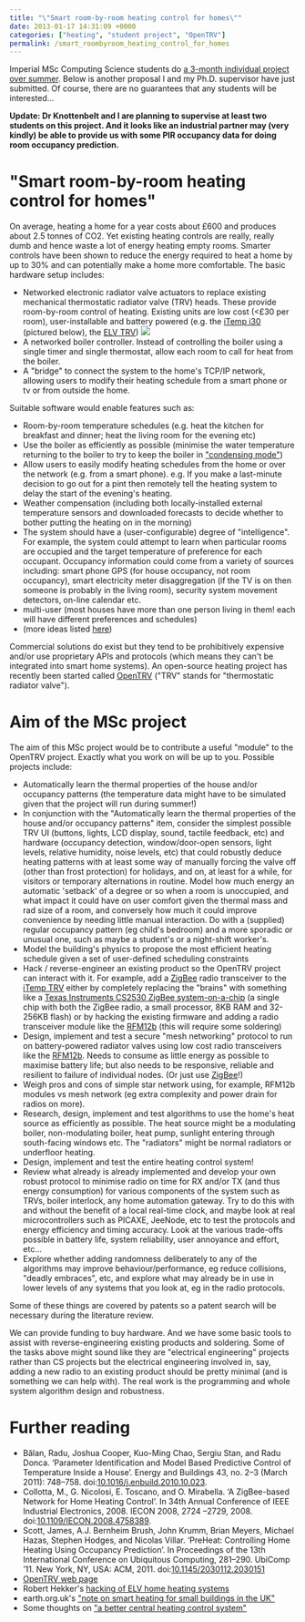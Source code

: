 ```yaml
---
title: "\"Smart room-by-room heating control for homes\""
date: 2013-01-17 14:31:09 +0000
categories: ["heating", "student project", "OpenTRV"]
permalink: /smart_roombyroom_heating_control_for_homes
---
```

Imperial MSc Computing Science students do [a 3-month individual project
over summer](http://www.doc.ic.ac.uk/lab/msc-projects/). Below is
another proposal I and my Ph.D. supervisor have just submitted. Of
course, there are no guarantees that any students will be interested...

<!--break-->

**Update: Dr Knottenbelt and I are planning to supervise at least two
students on this project. And it looks like an industrial partner may
(very kindly) be able to provide us with some PIR occupancy data for
doing room occupancy prediction.**

"Smart room-by-room heating control for homes"
==============================================

On average, heating a home for a year costs about £600 and produces
about 2.5 tonnes of CO2. Yet existing heating controls are really,
really dumb and hence waste a lot of energy heating empty rooms. Smarter
controls have been shown to reduce the energy required to heat a home by
up to 30% and can potentially make a home more comfortable. The basic
hardware setup includes:

-   Networked electronic radiator valve actuators to replace existing
    mechanical thermostatic radiator valve (TRV) heads. These provide
    room-by-room control of heating. Existing units are low cost
    (&lt;£30 per room), user-installable and battery powered (e.g. the
    [iTemp i30](http://www.saveonheatingbills.co.uk/Product/index.html)
    (pictured below), the [ELV
    TRV](http://translate.googleusercontent.com/translate_c?depth=1&ei=X973UJu5GI_64QSs8oGADA&hl=en&prev=/search%3Fq%3Delv%2Bmax!%26hl%3Den%26client%3Dubuntu%26hs%3DkCU%26tbo%3Dd%26channel%3Dfs%26gl%3Duk%26biw%3D1600%26bih%3D786&rurl=translate.google.co.uk&sl=de&twu=1&u=http://www.elv.de/max-funk-heizungsregler-system.html&usg=ALkJrhiZtJuNn9vasxEGKPufZSy-vJiXKA))
    ![](http://www.saveonheatingbills.co.uk/img/product/prodPic.gif)
-   A networked boiler controller. Instead of controlling the boiler
    using a single timer and single thermostat, allow each room to call
    for heat from the boiler.
-   A "bridge" to connect the system to the home's TCP/IP network,
    allowing users to modify their heating schedule from a smart phone
    or tv or from outside the home.

Suitable software would enable features such as:

-   Room-by-room temperature schedules (e.g. heat the kitchen for
    breakfast and dinner; heat the living room for the evening etc)
-   Use the boiler as efficiently as possible (minimise the water
    temperature returning to the boiler to try to keep the boiler in
    ["condensing mode"](http://en.wikipedia.org/wiki/Condensing_boiler))
-   Allow users to easily modify heating schedules from the home or over
    the network (e.g. from a smart phone). e.g. If you make a
    last-minute decision to go out for a pint then remotely tell the
    heating system to delay the start of the evening's heating.
-   Weather compensation (including both locally-installed external
    temperature sensors and downloaded forecasts to decide whether to
    bother putting the heating on in the morning)
-   The system should have a (user-configurable) degree
    of "intelligence". For example, the system could attempt to learn
    when particular rooms are occupied and the target temperature of
    preference for each occupant. Occupancy information could come from
    a variety of sources including: smart phone GPS (for house
    occupancy, not room occupancy), smart electricity meter
    disaggregation (if the TV is on then someone is probably in the
    living room), security system movement detectors, on-line
    calendar etc.
-   multi-user (most houses have more than one person living in them!
    each will have different preferences and schedules)
-   (more ideas listed
    [here](http://jack-kelly.com/a_better_central_heating_control_system))

Commercial solutions do exist but they tend to be prohibitively
expensive and/or use proprietary APIs and protocols (which means they
can't be integrated into smart home systems). An open-source heating
project has recently been started called
[OpenTRV](http://www.earth.org.uk/open-source-programmable-thermostatic-radiator-valve.html)
("TRV" stands for "thermostatic radiator valve").

Aim of the MSc project
======================

The aim of this MSc project would be to contribute a useful "module" to
the OpenTRV project. Exactly what you work on will be up to you.
Possible projects include:

-   Automatically learn the thermal properties of the house and/or
    occupancy patterns (the temperature data might have to be simulated
    given that the project will run during summer!)
-   In conjunction with the "Automatically learn the thermal properties
    of the house and/or occupancy patterns" item, consider the simplest
    possible TRV UI (buttons, lights, LCD display, sound, tactile
    feedback, etc) and hardware (occupancy detection, window/door-open
    sensors, light levels, relative humidity, noise levels, etc) that
    could robustly deduce heating patterns with at least some way of
    manually forcing the valve off (other than frost protection) for
    holidays, and on, at least for a while, for visitors or temporary
    alternations in routine. Model how much energy an automatic
    'setback' of a degree or so when a room is unoccupied, and what
    impact it could have on user comfort given the thermal mass and rad
    size of a room, and conversely how much it could improve convenience
    by needing little manual interaction. Do with a (supplied) regular
    occupancy pattern (eg child's bedroom) and a more sporadic or
    unusual one, such as maybe a student's or a night-shift worker's.
-   Model the building's physics to propose the most efficient heating
    schedule given a set of user-defined scheduling constraints
-   Hack / reverse-engineer an existing product so the OpenTRV project
    can interact with it. For example, add a
    [ZigBee](http://en.wikipedia.org/wiki/ZigBee) radio transceiver to
    the [iTemp
    TRV](http://www.saveonheatingbills.co.uk/Product/index.html) either
    by completely replacing the "brains" with something like a [Texas
    Instruments CS2530 ZigBee
    system-on-a-chip](http://www.ti.com/ww/en/analog/cc2530/index.shtml)
    (a single chip with both the ZigBee radio, a small processor, 8KB
    RAM and 32-256KB flash) or by hacking the existing firmware and
    adding a radio transceiver module like the
    [RFM12b](http://www.hoperf.com/rf/fsk/21.htm) (this will require
    some soldering)
-   Design, implement and test a secure "mesh networking" protocol to
    run on battery-powered radiator valves using low cost radio
    transceivers like the [RFM12b](http://www.hoperf.com/rf/fsk/21.htm).
    Needs to consume as little energy as possible to maximise battery
    life; but also needs to be responsive, reliable and resilient to
    failure of individual nodes. (Or just use
    [ZigBee](http://en.wikipedia.org/wiki/ZigBee)!)
-   Weigh pros and cons of simple star network using, for example,
    RFM12b modules vs mesh network (eg extra complexity and power drain
    for radios on more).
-   Research, design, implement and test algorithms to use the home's
    heat source as efficiently as possible. The heat source might be a
    modulating boiler, non-modulating boiler, heat pump, sunlight
    entering through south-facing windows etc. The "radiators" might be
    normal radiators or underfloor heating.
-   Design, implement and test the entire heating control system!
-   Review what already is already implemented and develop your own
    robust protocol to minimise radio on time for RX and/or TX (and thus
    energy consumption) for various components of the system such as
    TRVs, boiler interlock, any home automation gateway. Try to do this
    with and without the benefit of a local real-time clock, and maybe
    look at real microcontrollers such as PICAXE, JeeNode, etc to test
    the protocols and energy efficiency and timing accuracy. Look at the
    various trade-offs possible in battery life, system reliability,
    user annoyance and effort, etc...
-   Explore whether adding randomness deliberately to any of the
    algorithms may improve behaviour/performance, eg reduce collisions,
    "deadly embraces", etc, and explore what may already be in use in
    lower levels of any systems that you look at, eg in the
    radio protocols.

Some of these things are covered by patents so a patent search will be
necessary during the literature review.

We can provide funding to buy hardware. And we have some basic tools to
assist with reverse-engineering existing products and soldering. Some of
the tasks above might sound like they are "electrical engineering"
projects rather than CS projects but the electrical engineering involved
in, say, adding a new radio to an existing product should be pretty
minimal (and is something we can help with). The real work is the
programming and whole system algorithm design and robustness.

Further reading
===============

-   Bălan, Radu, Joshua Cooper, Kuo-Ming Chao, Sergiu Stan, and
    Radu Donca. ‘Parameter Identification and Model Based Predictive
    Control of Temperature Inside a House’. Energy and Buildings 43, no.
    2–3 (March 2011): 748–758.
    doi:[10.1016/j.enbuild.2010.10.023](http://dx.doi.org/10.1016/j.enbuild.2010.10.023).
-   Collotta, M., G. Nicolosi, E. Toscano, and O. Mirabella. ‘A
    ZigBee-based Network for Home Heating Control’. In 34th Annual
    Conference of IEEE Industrial Electronics, 2008. IECON 2008, 2724
    –2729, 2008.
    doi:[10.1109/IECON.2008.4758389](http://dx.doi.org/10.1109/IECON.2008.4758389).
-   Scott, James, A.J. Bernheim Brush, John Krumm, Brian Meyers, Michael
    Hazas, Stephen Hodges, and Nicolas Villar. ‘PreHeat: Controlling
    Home Heating Using Occupancy Prediction’. In Proceedings of the 13th
    International Conference on Ubiquitous Computing, 281–290.
    UbiComp ’11. New York, NY, USA: ACM, 2011.
    doi:[10.1145/2030112.2030151](http://dx.doi.org/10.1145/2030112.2030151)
-   [OpenTRV web
    page](http://www.earth.org.uk/open-source-programmable-thermostatic-radiator-valve.html)
-   Robert Hekker's [hacking of ELV home heating
    systems](http://blog.hekkers.net/tag/hvac/)
-   earth.org.uk's ["note on smart heating for small buildings in the
    UK"](http://www.earth.org.uk/note-on-smart-heating.html)
-   Some thoughts on ["a better central heating control
    system"](http://jack-kelly.com/a_better_central_heating_control_system)


